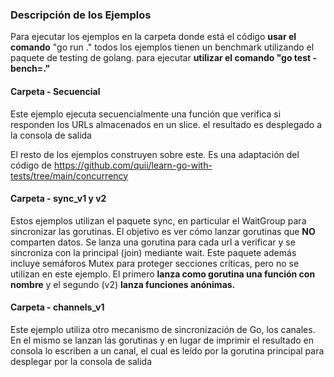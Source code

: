 ### Descripción de los Ejemplos ###

Para ejecutar los ejemplos en la carpeta donde está el código **usar el comando** "go run ."
todos los ejemplos tienen un benchmark utilizando el paquete de testing de golang. para ejecutar **utilizar el comando "go test -bench=."**
 
#### Carpeta - Secuencial ####
Este ejemplo ejecuta secuencialmente una función que verifica si responden los URLs almacenados en un slice. el resultado es desplegado a la consola de salida

El resto de los ejemplos construyen sobre este. Es una adaptación del código de https://github.com/quii/learn-go-with-tests/tree/main/concurrency


#### Carpeta - sync_v1 y v2 ####
Estos ejemplos utilizan el paquete sync, en particular el WaitGroup para sincronizar las gorutinas. El objetivo es ver cómo lanzar gorutinas que **NO** comparten datos.
Se lanza una gorutina para cada url a verificar y se sincroniza con la principal (join) mediante wait.
Este paquete además incluye semáforos Mutex para proteger secciones críticas, pero no se utilizan en este ejemplo.
El primero **lanza como gorutina una función con nombre** y el segundo (v2) **lanza funciones anónimas.**

#### Carpeta - channels_v1 ####
Este ejemplo utiliza otro mecanismo de sincronización de Go, los canales.
En el mismo se lanzan las gorutinas y en lugar de imprimir el resultado en consola lo escriben a un canal, el cual es leído por la gorutina principal para desplegar por la consola de salida